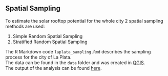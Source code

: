 ## Spatial Sampling

To estimate the solar rooftop potential for the whole city 2 spatial sampling methods are used:

1. Simple Random Spatial Sampling
2. Stratified Random Spatial Sampling

The R Markdown code ```laplata_sampling.Rmd``` describes the sampling process for the city of La Plata.  
The data can be found in the ```data``` folder and was created in [QGIS](https://qgis.org/en/site/).  
The output of the analysis can be found [here](https://bookdown.org/einavg7/laplata_sampling/laplata_sampling.html).
